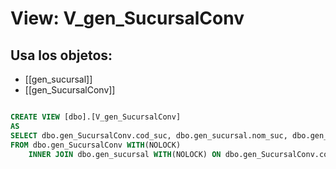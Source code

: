 # View: V_gen_SucursalConv

## Usa los objetos:
- [[gen_sucursal]]
- [[gen_SucursalConv]]

```sql

CREATE VIEW [dbo].[V_gen_SucursalConv]
AS
SELECT dbo.gen_SucursalConv.cod_suc, dbo.gen_sucursal.nom_suc, dbo.gen_SucursalConv.cod_conv
FROM dbo.gen_SucursalConv WITH(NOLOCK)
	INNER JOIN dbo.gen_sucursal WITH(NOLOCK) ON dbo.gen_SucursalConv.cod_suc = dbo.gen_sucursal.cod_suc;

```
